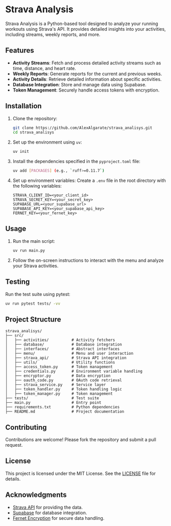 # Strava Analysis

Strava Analysis is a Python-based tool designed to analyze your running workouts using Strava's API. It provides detailed insights into your activities, including streams, weekly reports, and more.

## Features

- **Activity Streams**: Fetch and process detailed activity streams such as time, distance, and heart rate.
- **Weekly Reports**: Generate reports for the current and previous weeks.
- **Activity Details**: Retrieve detailed information about specific activities.
- **Database Integration**: Store and manage data using Supabase.
- **Token Management**: Securely handle access tokens with encryption.

## Installation

1. Clone the repository:

   ```bash
   git clone https://github.com/AlexAlgarate/strava_analisys.git
   cd strava_analisys
   ```

2. Set up the environment using `uv`:

   ```bash
   uv init
   ```

3. Install the dependencies specified in the `pyproject.toml` file:

   ```bash
   uv add [PACKAGES] (e.g., `ruff>=0.11.7`)
   ```

4. Set up environment variables:
   Create a `.env` file in the root directory with the following variables:

   ```env
   STRAVA_CLIENT_ID=<your_client_id>
   STRAVA_SECRET_KEY=<your_secret_key>
   SUPABASE_URL=<your_supabase_url>
   SUPABASE_API_KEY=<your_supabase_api_key>
   FERNET_KEY=<your_fernet_key>
   ```

## Usage

1. Run the main script:

   ```bash
   uv run main.py
   ```

2. Follow the on-screen instructions to interact with the menu and analyze your Strava activities.

## Testing

Run the test suite using pytest:

```bash
uv run pytest tests/ -vv
```

## Project Structure

```text
strava_analisys/
├── src/
│   ├── activities/          # Activity fetchers
│   ├── database/            # Database integration
│   ├── interfaces/          # Abstract interfaces
│   ├── menu/                # Menu and user interaction
│   ├── strava_api/          # Strava API integration
│   ├── utils/               # Utility functions
│   ├── access_token.py      # Token management
│   ├── credentials.py       # Environment variable handling
│   ├── encryptor.py         # Data encryption
│   ├── oauth_code.py        # OAuth code retrieval
│   ├── strava_service.py    # Service layer
│   ├── token_handler.py     # Token handling logic
│   ├── token_manager.py     # Token management
├── tests/                   # Test suite
├── main.py                  # Entry point
├── requirements.txt         # Python dependencies
├── README.md                # Project documentation
```

## Contributing

Contributions are welcome! Please fork the repository and submit a pull request.

## License

This project is licensed under the MIT License. See the [LICENSE](LICENSE) file for details.

## Acknowledgments

- [Strava API](https://developers.strava.com/) for providing the data.
- [Supabase](https://supabase.com/) for database integration.
- [Fernet Encryption](https://cryptography.io/en/latest/fernet/) for secure data handling.
